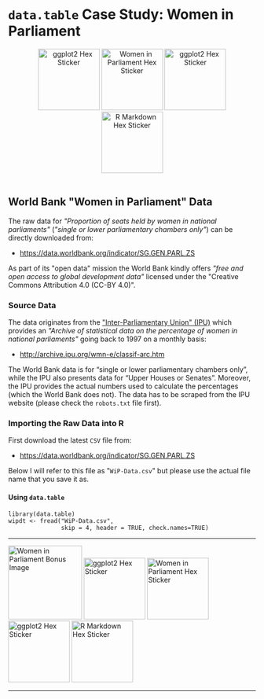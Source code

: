 # `data.table` Case Study: Women in Parliament

<center>
  <div>
    <img src="images/r-datatable-hex.png" alt="ggplot2 Hex Sticker" width="125"> <img src="images/Women_in_Parliament_hex.svg" alt="Women in Parliament Hex Sticker" width="125"> <img src="images/ggplot2.svg" alt="ggplot2 Hex Sticker" width="125"> <img src="images/rmarkdown.svg" alt="R Markdown Hex Sticker" width="125">
  </div>
</center>

<br>

## World Bank "Women in Parliament" Data

The raw data for *"Proportion of seats held by women in national parliaments"* 
(_"single or lower parliamentary chambers only"_) can be directly downloaded from:

+ https://data.worldbank.org/indicator/SG.GEN.PARL.ZS 

As part of its "open data" mission the World Bank kindly offers *"free and open access to global development data"* licensed under the "Creative Commons Attribution 4.0 (CC-BY 4.0)".

### Source Data

The data originates from the ["Inter-Parliamentary Union" (IPU)](https://www.ipu.org/)
which provides an *"Archive of statistical data on the percentage of women in 
national parliaments"* going back to 1997 on a monthly basis:

+ http://archive.ipu.org/wmn-e/classif-arc.htm

The World Bank data is for “single or lower parliamentary chambers only”, while 
the IPU also presents data for “Upper Houses or Senates”. Moreover, the IPU provides 
the actual numbers used to calculate the percentages (which the World Bank does not).
The data has to be scraped from the IPU website (please check the `robots.txt` file
first).

### Importing the Raw Data into R

First download the latest `CSV` file from:

+ https://data.worldbank.org/indicator/SG.GEN.PARL.ZS 

Below I will refer to this file as "`WiP-Data.csv`" but please use the actual
file name that you save it as.

#### Using `data.table`

```
library(data.table)
wipdt <- fread("WiP-Data.csv",
               skip = 4, header = TRUE, check.names=TRUE)
```

<hr>

<img src="images/Women_in_Parliament_rect.svg" alt="Women in Parliament Bonus Image" height="150"> <img src="images/r-datatable-hex.png" alt="ggplot2 Hex Sticker" width="125"> <img src="images/Women_in_Parliament_hex.svg" alt="Women in Parliament Hex Sticker" width="125"> <img src="images/ggplot2.svg" alt="ggplot2 Hex Sticker" width="125"> <img src="images/rmarkdown.svg" alt="R Markdown Hex Sticker" width="125">

<hr>
